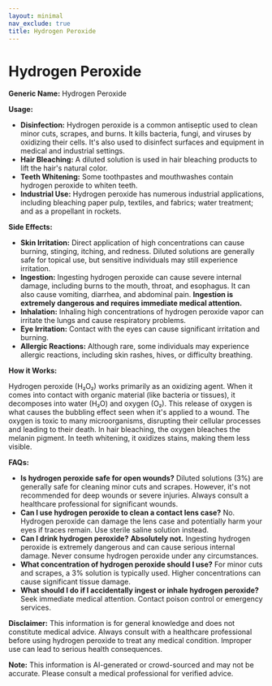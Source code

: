 ```yaml
---
layout: minimal
nav_exclude: true
title: Hydrogen Peroxide
---
```


# Hydrogen Peroxide

**Generic Name:** Hydrogen Peroxide

**Usage:**

* **Disinfection:** Hydrogen peroxide is a common antiseptic used to clean minor cuts, scrapes, and burns. It kills bacteria, fungi, and viruses by oxidizing their cells.  It's also used to disinfect surfaces and equipment in medical and industrial settings.  
* **Hair Bleaching:**  A diluted solution is used in hair bleaching products to lift the hair's natural color.
* **Teeth Whitening:** Some toothpastes and mouthwashes contain hydrogen peroxide to whiten teeth.
* **Industrial Use:**  Hydrogen peroxide has numerous industrial applications, including bleaching paper pulp, textiles, and fabrics; water treatment; and as a propellant in rockets.


**Side Effects:**

* **Skin Irritation:**  Direct application of high concentrations can cause burning, stinging, itching, and redness.  Diluted solutions are generally safe for topical use, but sensitive individuals may still experience irritation.
* **Ingestion:** Ingesting hydrogen peroxide can cause severe internal damage, including burns to the mouth, throat, and esophagus.  It can also cause vomiting, diarrhea, and abdominal pain.  **Ingestion is extremely dangerous and requires immediate medical attention.**
* **Inhalation:** Inhaling high concentrations of hydrogen peroxide vapor can irritate the lungs and cause respiratory problems.
* **Eye Irritation:** Contact with the eyes can cause significant irritation and burning.
* **Allergic Reactions:** Although rare, some individuals may experience allergic reactions, including skin rashes, hives, or difficulty breathing.

**How it Works:**

Hydrogen peroxide (H₂O₂) works primarily as an oxidizing agent.  When it comes into contact with organic material (like bacteria or tissues), it decomposes into water (H₂O) and oxygen (O₂). This release of oxygen is what causes the bubbling effect seen when it's applied to a wound. The oxygen is toxic to many microorganisms, disrupting their cellular processes and leading to their death.  In hair bleaching, the oxygen bleaches the melanin pigment.  In teeth whitening, it oxidizes stains, making them less visible.


**FAQs:**

* **Is hydrogen peroxide safe for open wounds?** Diluted solutions (3%) are generally safe for cleaning minor cuts and scrapes.  However, it's not recommended for deep wounds or severe injuries.  Always consult a healthcare professional for significant wounds.
* **Can I use hydrogen peroxide to clean a contact lens case?** No. Hydrogen peroxide can damage the lens case and potentially harm your eyes if traces remain. Use sterile saline solution instead.
* **Can I drink hydrogen peroxide?** **Absolutely not.** Ingesting hydrogen peroxide is extremely dangerous and can cause serious internal damage.  Never consume hydrogen peroxide under any circumstances.
* **What concentration of hydrogen peroxide should I use?** For minor cuts and scrapes, a 3% solution is typically used.  Higher concentrations can cause significant tissue damage.
* **What should I do if I accidentally ingest or inhale hydrogen peroxide?** Seek immediate medical attention.  Contact poison control or emergency services.


**Disclaimer:** This information is for general knowledge and does not constitute medical advice.  Always consult with a healthcare professional before using hydrogen peroxide to treat any medical condition.  Improper use can lead to serious health consequences.


**Note:** This information is AI-generated or crowd-sourced and may not be accurate. Please consult a medical professional for verified advice.